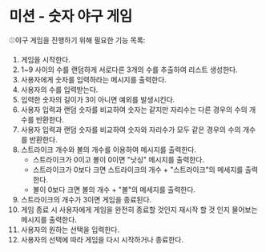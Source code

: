 # 미션 - 숫자 야구 게임

:baseball:야구 게임을 진행하기 위해 필요한 기능 목록:

1. 게임을 시작한다.
2. 1~9 사이의 수를 랜덤하게 서로다른 3개의 수를 추출하여 리스트 생성한다.
3. 사용자에게 숫자를 입력하라는 메시지를 출력한다. 
4. 사용자의 수를 입력받는다.
5. 입력한 숫자의 길이가 3이 아니면 예외를 발생시킨다.
6. 사용자 입력과 랜덤 숫자를 비교하여 숫자는 같지만 자리수는 다른 경우의 수의 개수를 반환한다.
7. 사용자 입력과 랜덤 숫자를 비교하여 숫자와 자리수가 모두 같은 경우의 수의 개수를 반환한다.
8. 스트라이크 개수와 볼의 개수를 이용하여 메시지를 출력한다.
    - 스트라이크가 0이고 볼이 0이면 "낫싱" 메시지를 출력한다.
    - 스트라이크가 0보다 크면 스트라이크의 개수 + "스트라이크"의 메세지를 출력한다.
    - 볼이 0보다 크면 볼의 개수 + "볼"의 메세지를 출력한다.
9. 스트라이크의 개수가 3이면 게임을 종료된다.
10. 게임 종료 시 사용자에게 게임을 완전히 종료할 것인지 재시작 할 것 인지 물어보는 메시지를 출력한다.
11. 사용자의 원하는 선택을 입력한다.
12. 사용자의 선택에 따라 게임을 다시 시작하거나 종료한다.